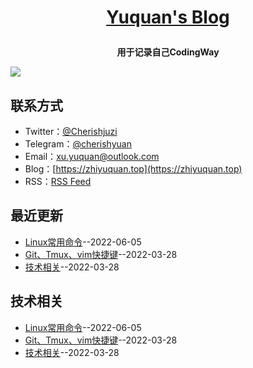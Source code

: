 **<p align="center">[Yuquan's Blog](https://cherishyuan.github.io)</p>**
====

**<p align="center">用于记录自己CodingWay</p>**
[![](https://gitee.com/xu-yuquan/picture-markdown/raw/master/index.jpg)](https://cherishyuan.github.io)

## 联系方式
- Twitter：[@Cherishjuzi](https://twitter.com/Cherishjuzi)
- Telegram：[@cherishyuan](https://t.me/cherishyuan)
- Email：[xu.yuquan@outlook.com](mailto:xu.yuquan@outlook.com)
- Blog：[https://zhiyuquan.top](https://zhiyuquan.top)
- RSS：[RSS Feed](https://raw.githubusercontent.com/cherishyuan/blog/master/feed.xml)
## 最近更新
- [Linux常用命令](https://github.com/cherishyuan/blog/issues/3)--2022-06-05
- [Git、Tmux、vim快捷键](https://github.com/cherishyuan/blog/issues/2)--2022-03-28
- [技术相关](https://github.com/cherishyuan/blog/issues/1)--2022-03-28
## 技术相关
- [Linux常用命令](https://github.com/cherishyuan/blog/issues/3)--2022-06-05
- [Git、Tmux、vim快捷键](https://github.com/cherishyuan/blog/issues/2)--2022-03-28
- [技术相关](https://github.com/cherishyuan/blog/issues/1)--2022-03-28
